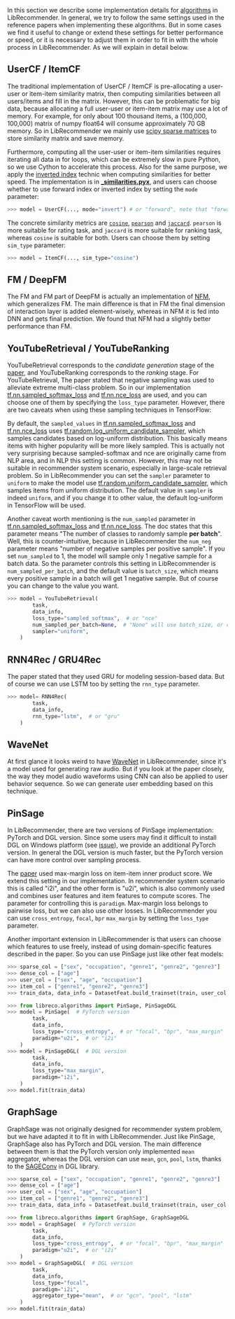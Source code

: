 In this section we describe some implementation details for [algorithms](https://github.com/massquantity/LibRecommender#references) in LibRecommender. In general, we try to follow the same settings used in the reference papers when implementing these algorithms. But in some cases we find it useful to change or extend these settings for better performance or speed, or it is necessary to adjust them in order to fit in with the whole process in LibRecommender. As we will explain in detail below.



## UserCF / ItemCF

The traditional implementation of UserCF / ItemCF is pre-allocating a user-user or item-item similarity matrix, then computing similarities between all users/items and fill in the matrix. However, this can be problematic for big data, because allocating a full user-user or item-item matrix may use a lot of memory. For example, for only about 100 thousand items, a (100,000, 100,000) matrix of numpy float64 will consume approximately 70 GB memory. So in LibRecommender we mainly use [scipy sparse matrices](https://docs.scipy.org/doc/scipy/reference/sparse.html) to store similarity matrix and save memory.

Furthermore, computing all the user-user or item-item similarities requires iterating all data in for loops, which can be extremely slow in pure Python, so we use Cython to accelerate this process. Also for the same purpose, we apply the [inverted index](https://en.wikipedia.org/wiki/Inverted_index) technic when computing similarities for better speed. The implementation is in [**_similarities.pyx**](https://github.com/massquantity/LibRecommender/blob/master/libreco/utils/_similarities.pyx), and users can choose whether to use forward index or inverted index by setting the `mode` parameter:

```python
>>> model = UserCF(..., mode="invert") # or "forward", note that "forward" mode can be much slower than "invert" mode
```

The concrete similarity metrics are [`cosine`](https://en.wikipedia.org/wiki/Cosine_similarity), [`pearson`](https://en.wikipedia.org/wiki/Pearson_correlation_coefficient) and [`jaccard`](https://en.wikipedia.org/wiki/Jaccard_index). `pearson` is more suitable for rating task, and `jaccard` is more suitable for ranking task, whereas `cosine` is suitable for both. Users can choose them by setting `sim_type` parameter:

```python
>>> model = ItemCF(..., sim_type="cosine")
```



## FM / DeepFM

The FM and FM part of DeepFM is actually an implementation of [NFM](https://arxiv.org/pdf/1708.05027.pdf), which generalizes FM. The main difference is that in FM the final dimension of interaction layer is added element-wisely, whereas in NFM it is fed into DNN and gets final prediction. We found that NFM had a slightly better performance than FM.



## YouTubeRetrieval / YouTubeRanking

YouTubeRetrieval corresponds to the *candidate generation* stage of the [paper](https://static.googleusercontent.com/media/research.google.com/zh-CN//pubs/archive/45530.pdf), and YouTubeRanking corresponds to the *ranking* stage. For YouTubeRetrieval, The paper stated that negative sampling was used to alleviate extreme multi-class problem. So in our implementation [tf.nn.sampled_softmax_loss](https://www.tensorflow.org/api_docs/python/tf/nn/sampled_softmax_loss) and  [tf.nn.nce_loss](https://www.tensorflow.org/api_docs/python/tf/nn/nce_loss) are used, and you can choose one of them by specifying the `loss_type` parameter. However, there are two caveats when using these sampling techniques in TensorFlow:

By default, the `sampled_values` in [tf.nn.sampled_softmax_loss](https://www.tensorflow.org/api_docs/python/tf/nn/sampled_softmax_loss) and  [tf.nn.nce_loss](https://www.tensorflow.org/api_docs/python/tf/nn/nce_loss) uses [tf.random.log_uniform_candidate_sampler](https://www.tensorflow.org/api_docs/python/tf/random/log_uniform_candidate_sampler), which samples candidates based on log-uniform distribution. This basically means items with higher popularity will be more likely sampled. This is actually not very surprising because sampled-softmax and nce are originally came from NLP area, and in NLP this setting is common. However, this may not be suitable in recommender system scenario, especially in large-scale retrieval problem. So in LibRecommender you can set the `sampler` parameter to `uniform` to make the model use [tf.random.uniform_candidate_sampler](https://www.tensorflow.org/api_docs/python/tf/random/uniform_candidate_sampler), which samples items from uniform distribution. The default value in `sampler` is indeed `uniform`, and if you change it to other value, the default log-uniform in TensorFlow will be used.

Another caveat worth mentioning is the `num_sampled` parameter in [tf.nn.sampled_softmax_loss](https://www.tensorflow.org/api_docs/python/tf/nn/sampled_softmax_loss) and  [tf.nn.nce_loss](https://www.tensorflow.org/api_docs/python/tf/nn/nce_loss). The doc states that this parameter means "The number of classes to randomly sample **per batch**". Well, this is counter-intuitive, because in LibRecommender the `num_neg` parameter means "number of negative samples per positive sample". If you set `num_sampled` to 1, the model will sample only 1 negative sample for a batch data. So the parameter controls this setting in LibRecommender is `num_sampled_per_batch`, and the default value is `batch_size`, which means every positive sample in a batch will get 1 negative sample. But of course you can change to the value you want.

```python
>>> model = YouTubeRetrieval(
        task,
        data_info,
    	loss_type="sampled_softmax",  # or "nce"
        num_sampled_per_batch=None,  # "None" will use batch_size, or can be set to 1, 1000, 9999 ...
    	sampler="uniform",
	)
```



## RNN4Rec / GRU4Rec

The paper stated that they used GRU for modeling session-based data. But of course we can use LSTM too by setting the `rnn_type` parameter.

```python
>>> model= RNN4Rec(
        task,
        data_info,
        rnn_type="lstm",  # or "gru"
    )
```



## WaveNet

At first glance it looks weird to have [WaveNet](https://arxiv.org/pdf/1609.03499.pdf) in LibRecommender, since it's a model used for generating raw audio. But if you look at the paper closely,  the way they model audio waveforms using CNN can also be applied to user behavior sequence. So we can generate user embedding based on this technique.



## PinSage

In LibRecommender, there are two versions of PinSage implementation: PyTorch and DGL version. Since some users may find it difficult to install DGL on Windows platform (see [issue](https://github.com/dmlc/dgl/issues/3067)), we provide an additional PyTorch version. In general the DGL version is much faster, but the PyTorch version can have more control over sampling process.

The [paper](https://arxiv.org/pdf/1806.01973.pdf) used max-margin loss on item-item inner product score. We extend this setting in our implementation. In recommender system scenario this is called "i2i", and the other form is "u2i", which is also commonly used and combines user features and item features to compute scores. The parameter for controlling this is `paradigm`. Max-margin loss belongs to pairwise loss, but we can also use other losses. In LibRecommender you can use `cross_entropy`, `focal`, `bpr` `max_margin` by setting the `loss_type` parameter.

Another important extension in LibRecommender is that users can choose which features to use freely, instead of using domain-specific features described in the paper. So you can use PinSage just like other feat models:

```python
>>> sparse_col = ["sex", "occupation", "genre1", "genre2", "genre3"]
>>> dense_col = ["age"]
>>> user_col = ["sex", "age", "occupation"]
>>> item_col = ["genre1", "genre2", "genre3"]
>>> train_data, data_info = DatasetFeat.build_trainset(train, user_col, item_col, sparse_col, dense_col)

>>> from libreco.algorithms import PinSage, PinSageDGL
>>> model = PinSage(  # PyTorch version
        task,
        data_info,
        loss_type="cross_entropy",  # or "focal", "bpr", "max_margin"
        paradigm="u2i",  # or "i2i"
    )
>>> model = PinSageDGL(  # DGL version
        task,
        data_info,
        loss_type="max_margin",
        paradigm="i2i",
    )
>>> model.fit(train_data)
```



## GraphSage

GraphSage was not originally designed for recommender system problem, but we have adapted it to fit in with LibRecommender. Just like PinSage, GraphSage also has PyTorch and DGL version. The main difference between them is that the PyTorch version only implemented `mean` aggregator, whereas the DGL version can use `mean`, `gcn`, `pool`, `lstm`, thanks to the [SAGEConv](https://docs.dgl.ai/en/latest/generated/dgl.nn.pytorch.conv.SAGEConv.html) in DGL library.

```python
>>> sparse_col = ["sex", "occupation", "genre1", "genre2", "genre3"]
>>> dense_col = ["age"]
>>> user_col = ["sex", "age", "occupation"]
>>> item_col = ["genre1", "genre2", "genre3"]
>>> train_data, data_info = DatasetFeat.build_trainset(train, user_col, item_col, sparse_col, dense_col)

>>> from libreco.algorithms import GraphSage, GraphSageDGL
>>> model = GraphSage(  # PyTorch version
        task,
        data_info,
        loss_type="cross_entropy",  # or "focal", "bpr", "max_margin"
        paradigm="u2i",  # or "i2i"
    )
>>> model = GraphSageDGL(  # DGL version
        task,
        data_info,
        loss_type="focal",
        paradigm="i2i",
    	aggregator_type="mean",  # or "gcn", "pool", "lstm"
    )
>>> model.fit(train_data)
```

